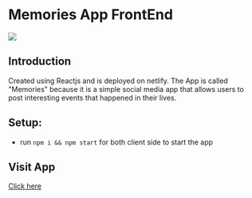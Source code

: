 # Memories App FrontEnd

<img src="https://github.com/akbc1221/assets/blob/main/memories-post-netlify-app.png" />

## Introduction

Created using Reactjs and is deployed on netlify. The App is called "Memories" because it is a simple social media app that allows users to post interesting events that happened in their lives.

## Setup:

- run `npm i && npm start` for both client side to start the app

## Visit App

<a href="https://memories-post.netlify.app/">Click here</a>
